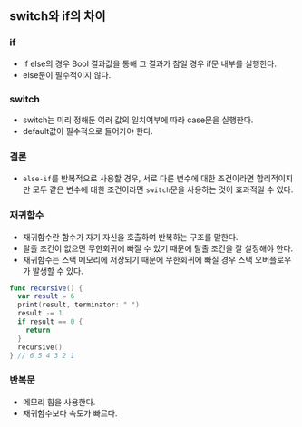 ## switch와 if의 차이

### if

- If else의 경우 Bool 결과값을 통해 그 결과가 참일 경우 if문 내부를 실행한다.
- else문이 필수적이지 않다.

### switch

- switch는 미리 정해둔 여러 값의 일치여부에 따라 case문을 실행한다.
- default값이 필수적으로 들어가야 한다.

### 결론

- `else-if`를 반복적으로 사용할 경우, 서로 다른 변수에 대한 조건이라면 합리적이지만 모두 같은 변수에 대한 조건이라면 `switch`문을 사용하는 것이 효과적일 수 있다.



### 재귀함수 

- 재귀함수란 함수가 자기 자신을 호출하여 반복하는 구조를 말한다.
- 탈출 조건이 없으면 무한회귀에 빠질 수 있기 때문에 탈출 조건을 잘 설정해야 한다.
- 재귀함수는 스택 메모리에 저장되기 때문에 무한회귀에 빠질 경우 스택 오버플로우가 발생할 수 있다.

```swift
func recursive() {
  var result = 6
  print(result, terminator: " ")
  result -= 1
  if result == 0 {
    return
  }
  recursive()
} // 6 5 4 3 2 1
```

 

### 반복문 

- 메모리 힙을 사용한다. 
- 재귀함수보다 속도가 빠르다.



